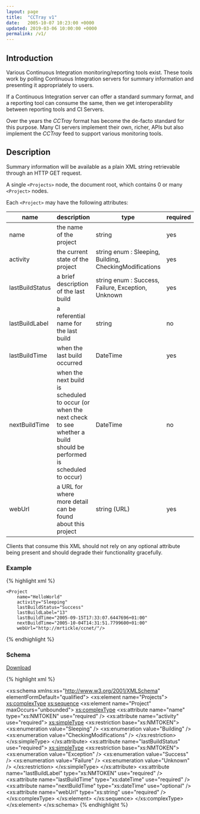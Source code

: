 ```yaml
---
layout: page
title:  "CCTray v1"
date:   2005-10-07 10:23:00 +0000
updated: 2019-03-06 10:00:00 +0000
permalink: /v1/
---
```


## Introduction

Various Continuous Integration monitoring/reporting tools exist. These tools work by polling Continuous Integration servers for summary information and presenting it appropriately to users.

If a Continuous Integration server can offer a standard summary format, and a reporting tool can consume the same, then we get interoperability between reporting tools and CI Servers.

Over the years the _CCTray_ format has become the de-facto standard for this purpose. Many CI servers implement their own, richer, APIs but also implement the _CCTray_ feed to support various monitoring tools.

## Description

Summary information will be available as a plain XML string retrievable through an HTTP GET request.

A single `<Projects>` node, the document root, which contains 0 or many `<Project>` nodes.

Each `<Project>` may have the following attributes:

name|description|type|required
----|-----------|----|--------
name|the name of the project|string|yes
activity|the current state of the project|string enum : Sleeping, Building, CheckingModifications|yes
lastBuildStatus|a brief description of the last build|string enum : Success, Failure, Exception, Unknown|yes
lastBuildLabel|a referential name for the last build|string|no
lastBuildTime|when the last build occurred|DateTime|yes
nextBuildTime|when the next build is scheduled to occur (or when the next check to see whether a build should be performed is scheduled to occur)|DateTime|no
webUrl|a URL for where more detail can be found about this project|string (URL)|yes

Clients that consume this XML should not rely on any optional attribute being present and should degrade their functionality gracefully.

### Example
{% highlight xml %}
<Projects>
    <Project
        name="SvnTest"
        activity="Sleeping"
        lastBuildStatus="Exception"
        lastBuildLabel="8"
        lastBuildTime="2005-09-28T10:30:34.6362160+01:00"
        nextBuildTime="2005-10-04T14:31:52.4509248+01:00"
        webUrl="http://mrtickle/ccnet/"/>

    <Project
        name="HelloWorld"
        activity="Sleeping"
        lastBuildStatus="Success"
        lastBuildLabel="13"
        lastBuildTime="2005-09-15T17:33:07.6447696+01:00"
        nextBuildTime="2005-10-04T14:31:51.7799600+01:00"
        webUrl="http://mrtickle/ccnet/"/>
</Projects>
{% endhighlight %}

<h3 id="specification">Schema</h3>

[Download](/schema/cctray-1.xsd)

{% highlight xml %}
<?xml version="1.0" encoding="UTF-8"?>
<xs:schema xmlns:xs="http://www.w3.org/2001/XMLSchema" elementFormDefault="qualified">
  <xs:element name="Projects">
    <xs:complexType>
      <xs:sequence>
        <xs:element name="Project" maxOccurs="unbounded">
          <xs:complexType>
            <xs:attribute name="name" type="xs:NMTOKEN" use="required" />
            <xs:attribute name="activity" use="required">
              <xs:simpleType>
                <xs:restriction base="xs:NMTOKEN">
                  <xs:enumeration value="Sleeping" />
                  <xs:enumeration value="Building" />
                  <xs:enumeration value="CheckingModifications" />
                </xs:restriction>
              </xs:simpleType>
            </xs:attribute>
            <xs:attribute name="lastBuildStatus" use="required">
              <xs:simpleType>
                <xs:restriction base="xs:NMTOKEN">
                  <xs:enumeration value="Exception" />
                  <xs:enumeration value="Success" />
                  <xs:enumeration value="Failure" />
                  <xs:enumeration value="Unknown" />
                </xs:restriction>
              </xs:simpleType>
            </xs:attribute>
            <xs:attribute name="lastBuildLabel" type="xs:NMTOKEN" use="required" />
            <xs:attribute name="lastBuildTime" type="xs:dateTime" use="required" />
            <xs:attribute name="nextBuildTime" type="xs:dateTime" use="optional" />
            <xs:attribute name="webUrl" type="xs:string" use="required" />
          </xs:complexType>
        </xs:element>
      </xs:sequence>
    </xs:complexType>
  </xs:element>
</xs:schema>
{% endhighlight %}
